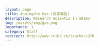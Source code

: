 ```yaml
---
layout: page
title: Anningzhe Gao (高安凝哲)
description: Research Scientis in SRIBD
img: /assets/img/gao.png
importance: 1
category: Staff
redirect: http://www.sribd.cn/teacher/976
---
```

